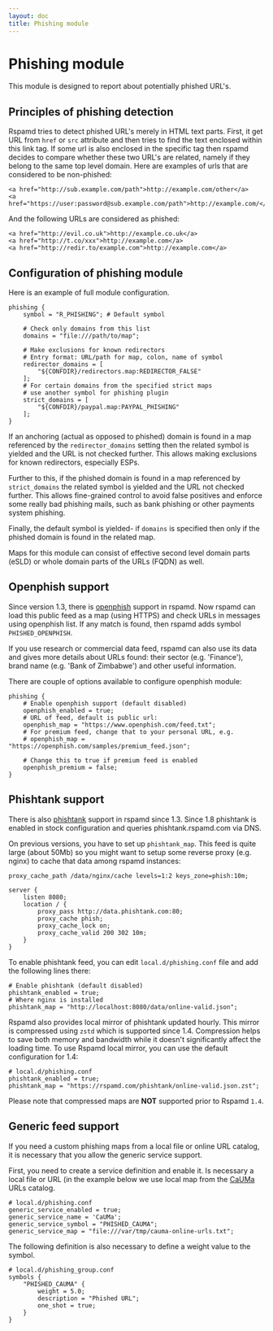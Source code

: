 ```yaml
---
layout: doc
title: Phishing module
---
```

# Phishing module

This module is designed to report about potentially phished URL's.

## Principles of phishing detection

Rspamd tries to detect phished URL's merely in HTML text parts. First,
it get URL from `href` or `src` attribute and then tries to find the text enclosed
within this link tag. If some url is also enclosed in the specific tag then
rspamd decides to compare whether these two URL's are related, namely if they
belong to the same top level domain. Here are examples of urls that are considered
to be non-phished:

    <a href="http://sub.example.com/path">http://example.com/other</a>
    <a href="https://user:password@sub.example.com/path">http://example.com/</a>

And the following URLs are considered as phished:

    <a href="http://evil.co.uk">http://example.co.uk</a>
    <a href="http://t.co/xxx">http://example.com</a>
    <a href="http://redir.to/example.com">http://example.com</a>

## Configuration of phishing module

Here is an example of full module configuration.

~~~ucl
phishing {
	symbol = "R_PHISHING"; # Default symbol

	# Check only domains from this list
	domains = "file:///path/to/map";

	# Make exclusions for known redirectors
	# Entry format: URL/path for map, colon, name of symbol
	redirector_domains = [
		"${CONFDIR}/redirectors.map:REDIRECTOR_FALSE"
	];
	# For certain domains from the specified strict maps
	# use another symbol for phishing plugin
	strict_domains = [
		"${CONFDIR}/paypal.map:PAYPAL_PHISHING"
	];
}
~~~

If an anchoring (actual as opposed to phished) domain is found in a map
referenced by the `redirector_domains` setting then the related symbol is
yielded and the URL is not checked further. This allows making exclusions
for known redirectors, especially ESPs.

Further to this, if the phished domain is found in a map referenced by
`strict_domains` the related symbol is yielded and the URL not checked
further. This allows fine-grained control to avoid false positives and
enforce some really bad phishing mails, such as bank phishing or other
payments system phishing.

Finally, the default symbol is yielded- if `domains` is specified then
only if the phished domain is found in the related map.

Maps for this module can consist of effective second level domain parts (eSLD)
or whole domain parts of the URLs (FQDN) as well.

## Openphish support

Since version 1.3, there is [openphish](https://openphish.com) support in rspamd.
Now rspamd can load this public feed as a map (using HTTPS) and check URLs in messages using
openphish list. If any match is found, then rspamd adds symbol `PHISHED_OPENPHISH`.

If you use research or commercial data feed, rspamd can also use its data and gives
more details about URLs found: their sector (e.g. 'Finance'), brand name (e.g.
'Bank of Zimbabwe') and other useful information.

There are couple of options available to configure openphish module:

~~~ucl
phishing {
	# Enable openphish support (default disabled)
	openphish_enabled = true;
	# URL of feed, default is public url:
	openphish_map = "https://www.openphish.com/feed.txt";
	# For premium feed, change that to your personal URL, e.g.
	# openphish_map = "https://openphish.com/samples/premium_feed.json";

	# Change this to true if premium feed is enabled
	openphish_premium = false;
}
~~~

## Phishtank support

There is also [phishtank](https://phishtank.com) support in rspamd since 1.3. Since 1.8 phishtank is enabled in stock configuration and queries phishtank.rspamd.com via DNS.

On previous versions, you have to set up `phishtank_map`. This feed is quite large (about 50Mb) so you might want to setup some reverse proxy (e.g. nginx) to cache that data among rspamd instances:

~~~nginx
proxy_cache_path /data/nginx/cache levels=1:2 keys_zone=phish:10m;

server {
    listen 8080;
    location / {
        proxy_pass http://data.phishtank.com:80;
        proxy_cache phish;
        proxy_cache_lock on;
        proxy_cache_valid 200 302 10m;
    }
}
~~~


To enable phishtank feed, you can edit `local.d/phishing.conf` file and add the following lines there:

~~~ucl
# Enable phishtank (default disabled)
phishtank_enabled = true;
# Where nginx is installed
phishtank_map = "http://localhost:8080/data/online-valid.json";
~~~

Rspamd also provides local mirror of phishtank updated hourly. This mirror is compressed using `zstd` which is supported since 1.4. Compression helps to save both memory and bandwidth while it doesn't significantly affect the loading time. To use Rspamd local mirror, you can use the default configuration for 1.4:

~~~ucl
# local.d/phishing.conf
phishtank_enabled = true;
phishtank_map = "https://rspamd.com/phishtank/online-valid.json.zst";
~~~

Please note that compressed maps are **NOT** supported prior to Rspamd `1.4`.

## Generic feed support

If you need a custom phishing maps from a local file or online URL catalog, it is necessary that you allow the generic service support.

First, you need to create a service definition and enable it. Is necessary a local file or URL (in the example below we use local map from the [CaUMa](https://cauma.pop-ba.rnp.br/about.html) URLs catalog.


~~~ucl
# local.d/phishing.conf
generic_service_enabled = true;
generic_service_name = 'CaUMa';
generic_service_symbol = "PHISHED_CAUMA";
generic_service_map = "file:///var/tmp/cauma-online-urls.txt";
~~~

The following definition is also necessary to define a weight value to the symbol.

~~~ucl
# local.d/phishing_group.conf
symbols {
    "PHISHED_CAUMA" {
        weight = 5.0;
        description = "Phished URL";
        one_shot = true;
    }
}
~~~

